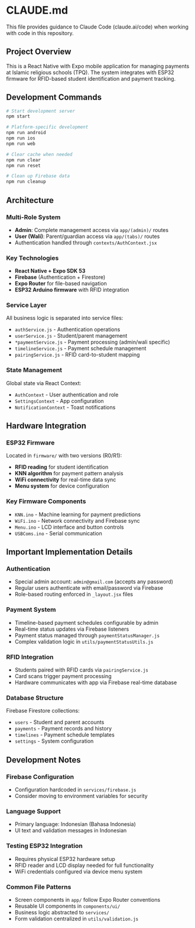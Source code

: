 # CLAUDE.md

This file provides guidance to Claude Code (claude.ai/code) when working with code in this repository.

## Project Overview

This is a React Native with Expo mobile application for managing payments at Islamic religious schools (TPQ). The system integrates with ESP32 firmware for RFID-based student identification and payment tracking.

## Development Commands

```bash
# Start development server
npm start

# Platform-specific development  
npm run android
npm run ios
npm run web

# Clear cache when needed
npm run clear
npm run reset

# Clean up Firebase data
npm run cleanup
```

## Architecture

### Multi-Role System
- **Admin**: Complete management access via `app/(admin)/` routes
- **User (Wali)**: Parent/guardian access via `app/(tabs)/` routes
- Authentication handled through `contexts/AuthContext.jsx`

### Key Technologies
- **React Native + Expo SDK 53**
- **Firebase** (Authentication + Firestore)
- **Expo Router** for file-based navigation
- **ESP32 Arduino firmware** with RFID integration

### Service Layer
All business logic is separated into service files:
- `authService.js` - Authentication operations
- `userService.js` - Student/parent management
- `*paymentService.js` - Payment processing (admin/wali specific)
- `timelineService.js` - Payment schedule management
- `pairingService.js` - RFID card-to-student mapping

### State Management
Global state via React Context:
- `AuthContext` - User authentication and role
- `SettingsContext` - App configuration
- `NotificationContext` - Toast notifications

## Hardware Integration

### ESP32 Firmware
Located in `firmware/` with two versions (R0/R1):
- **RFID reading** for student identification
- **KNN algorithm** for payment pattern analysis
- **WiFi connectivity** for real-time data sync
- **Menu system** for device configuration

### Key Firmware Components
- `KNN.ino` - Machine learning for payment predictions
- `WiFi.ino` - Network connectivity and Firebase sync
- `Menu.ino` - LCD interface and button controls
- `USBComs.ino` - Serial communication

## Important Implementation Details

### Authentication
- Special admin account: `admin@gmail.com` (accepts any password)
- Regular users authenticate with email/password via Firebase
- Role-based routing enforced in `_layout.jsx` files

### Payment System
- Timeline-based payment schedules configurable by admin
- Real-time status updates via Firebase listeners
- Payment status managed through `paymentStatusManager.js`
- Complex validation logic in `utils/paymentStatusUtils.js`

### RFID Integration
- Students paired with RFID cards via `pairingService.js`
- Card scans trigger payment processing
- Hardware communicates with app via Firebase real-time database

### Database Structure
Firebase Firestore collections:
- `users` - Student and parent accounts
- `payments` - Payment records and history  
- `timelines` - Payment schedule templates
- `settings` - System configuration

## Development Notes

### Firebase Configuration
- Configuration hardcoded in `services/firebase.js`
- Consider moving to environment variables for security

### Language Support
- Primary language: Indonesian (Bahasa Indonesia)
- UI text and validation messages in Indonesian

### Testing ESP32 Integration
- Requires physical ESP32 hardware setup
- RFID reader and LCD display needed for full functionality
- WiFi credentials configured via device menu system

### Common File Patterns
- Screen components in `app/` follow Expo Router conventions
- Reusable UI components in `components/ui/`
- Business logic abstracted to `services/`
- Form validation centralized in `utils/validation.js`